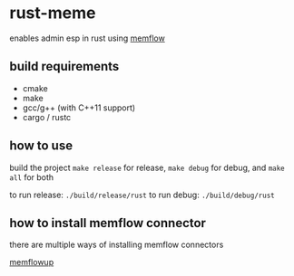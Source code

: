 # rust-meme

enables admin esp in rust using [memflow](https://github.com/memflow/memflow)

## build requirements

- cmake
- make
- gcc/g++ (with C++11 support)
- cargo / rustc

## how to use

build the project `make release` for release, `make debug` for debug, and `make all` for both

to run release: `./build/release/rust`
to run debug: `./build/debug/rust`

## how to install memflow connector

there are multiple ways of installing memflow connectors

[memflowup](https://github.com/memflow/memflowup)

